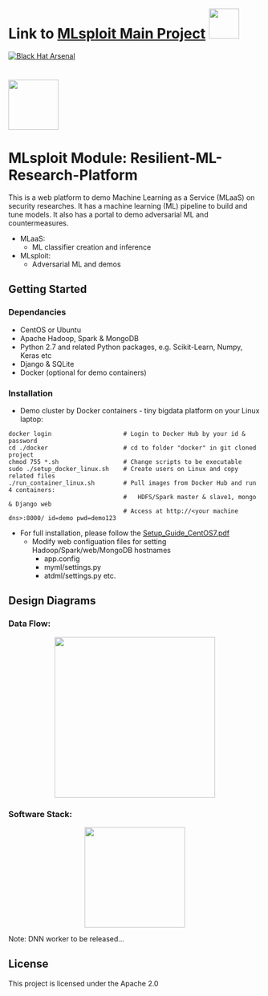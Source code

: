 
# Link to [MLsploit Main Project](https://github.com/mlsploit) <img src="../master/atdml/static/atdml/img/mlsploit.png" height="60"></img> 

[![Black Hat Arsenal](https://raw.githubusercontent.com/toolswatch/badges/master/arsenal/usa/2018.svg?sanitize=true)](http://www.toolswatch.org/2018/05/black-hat-arsenal-usa-2018-the-w0w-lineup/)
# <img src="../master/atdml/static/atdml/img/mlaas.png" height="100"></img> 
# MLsploit Module: Resilient-ML-Research-Platform  

This is a web platform to demo Machine Learning as a Service (MLaaS) on security researches. 
It has a machine learning (ML) pipeline to build and tune models. It also has a portal to demo adversarial ML and countermeasures.

* MLaaS:
  - ML classifier creation and inference 
* MLsploit:
  - Adversarial ML and demos

## Getting Started
### Dependancies
* CentOS or Ubuntu
* Apache Hadoop, Spark & MongoDB
* Python 2.7 and related Python packages, e.g. Scikit-Learn, Numpy, Keras etc 
* Django & SQLite
* Docker (optional for demo containers)

### Installation
* Demo cluster by Docker containers - tiny bigdata platform on your Linux laptop:
```
docker login                    # Login to Docker Hub by your id & password
cd ./docker                     # cd to folder "docker" in git cloned project
chmod 755 *.sh                  # Change scripts to be executable
sudo ./setup_docker_linux.sh    # Create users on Linux and copy related files
./run_container_linux.sh        # Pull images from Docker Hub and run 4 containers:
                                #   HDFS/Spark master & slave1, mongo & Django web 
                                # Access at http://<your machine dns>:8000/ id=demo pwd=demo123
```
* For full installation, please follow the [Setup_Guide_CentOS7.pdf](Setup_Guide_CentOS7.pdf) 
  - Modify web configuation files for setting Hadoop/Spark/web/MongoDB hostnames
    * app.config
    * myml/settings.py
    * atdml/settings.py etc.

## Design Diagrams
### Data Flow:
<p align="center">
  <img src="../master/atdml/static/atdml/img/mlaas_arch_gpu.png" height="320">
</p>

### Software Stack:
<p align="center">
  <img src="../master/atdml/static/atdml/img/sw_stack.png" height="200">
</p>
Note: DNN worker to be released...

## License
This project is licensed under the Apache 2.0 


